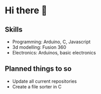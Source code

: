 # Hi there 👋
## Skills
- Programming: Arduino, C, Javascript
- 3d modelling: Fusion 360
- Electronics: Arduinos, basic electronics

## Planned things to so
- Update all current repositories
- Create a file sorter in C


<!--
**KhohZongEu/KhohZongEu** is a ✨ _special_ ✨ repository because its `README.md` (this file) appears on your GitHub profile.

Here are some ideas to get you started:

- 🔭 I’m currently working on ...
- 🌱 I’m currently learning ...
- 👯 I’m looking to collaborate on ...
- 🤔 I’m looking for help with ...
- 💬 Ask me about ...
- 📫 How to reach me: ...
- 😄 Pronouns: ...
- ⚡ Fun fact: ...
-->
